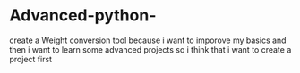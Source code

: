 ﻿# Advanced-python-
create a Weight conversion tool because i want to imporove my basics and then i want to learn some advanced projects so i think that i want to create a project first 

